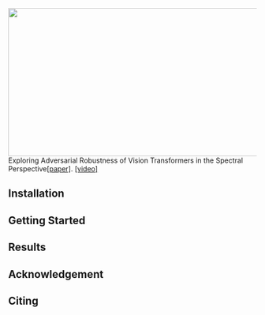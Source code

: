 <img src="https://github.com/gihyunkim/exploring_adversarial_examples_in_spectral_perspective/blob/main/imgs/fourier_attack.png" width="800" height="300">
Exploring Adversarial Robustness of Vision Transformers in the Spectral Perspective<a href="[https://openaccess.thecvf.com/content/WACV2024/papers/Kim_Exploring_Adversarial_Robustness_of_Vision_Transformers_in_the_Spectral_Perspective_WACV_2024_paper.pdf](https://openaccess.thecvf.com/content/WACV2024/papers/Kim_Exploring_Adversarial_Robustness_of_Vision_Transformers_in_the_Spectral_Perspective_WACV_2024_paper.pdf)" target="_blank">[paper]</a>.
<a href="[https://youtu.be/KhN7-pf-6mE](https://www.youtube.com/watch?v=TP4MKRKGnp0)" target="_blank">[video]</a> 


## Installation

## Getting Started

## Results

## Acknowledgement

## Citing
